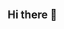 ## Hi there 👋

<!--
**23b2054/23b2054** is a ✨ _special_ ✨ repository because its `README.md` (this file) appears on your GitHub profile.

Here are some ideas to get you started:

- 🔭 I’m currently working on ...
- 🌱 I’m currently learning ...
- 👯 I’m looking to collaborate on ...
- 🤔 I’m looking for help with ...yes
- 💬 Ask me about ...no
- 📫 How to reach me: ...
- 😄 Pronouns: ...
- ⚡ Fun fact: ...
-->

